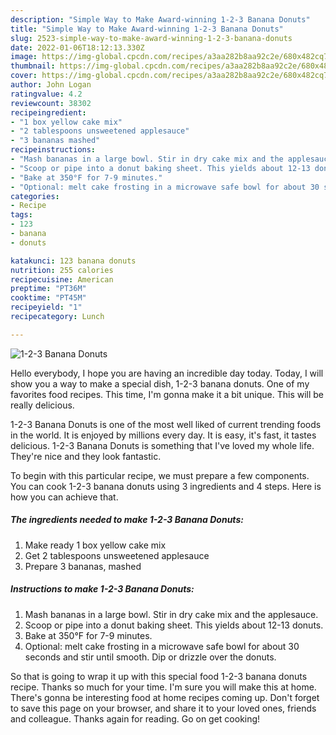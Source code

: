 ```yaml
---
description: "Simple Way to Make Award-winning 1-2-3 Banana Donuts"
title: "Simple Way to Make Award-winning 1-2-3 Banana Donuts"
slug: 2523-simple-way-to-make-award-winning-1-2-3-banana-donuts
date: 2022-01-06T18:12:13.330Z
image: https://img-global.cpcdn.com/recipes/a3aa282b8aa92c2e/680x482cq70/1-2-3-banana-donuts-recipe-main-photo.jpg
thumbnail: https://img-global.cpcdn.com/recipes/a3aa282b8aa92c2e/680x482cq70/1-2-3-banana-donuts-recipe-main-photo.jpg
cover: https://img-global.cpcdn.com/recipes/a3aa282b8aa92c2e/680x482cq70/1-2-3-banana-donuts-recipe-main-photo.jpg
author: John Logan
ratingvalue: 4.2
reviewcount: 38302
recipeingredient:
- "1 box yellow cake mix"
- "2 tablespoons unsweetened applesauce"
- "3 bananas mashed"
recipeinstructions:
- "Mash bananas in a large bowl. Stir in dry cake mix and the applesauce."
- "Scoop or pipe into a donut baking sheet. This yields about 12-13 donuts."
- "Bake at 350°F for 7-9 minutes."
- "Optional: melt cake frosting in a microwave safe bowl for about 30 seconds and stir until smooth. Dip or drizzle over the donuts."
categories:
- Recipe
tags:
- 123
- banana
- donuts

katakunci: 123 banana donuts 
nutrition: 255 calories
recipecuisine: American
preptime: "PT36M"
cooktime: "PT45M"
recipeyield: "1"
recipecategory: Lunch

---
```



![1-2-3 Banana Donuts](https://img-global.cpcdn.com/recipes/a3aa282b8aa92c2e/680x482cq70/1-2-3-banana-donuts-recipe-main-photo.jpg)

Hello everybody, I hope you are having an incredible day today. Today, I will show you a way to make a special dish, 1-2-3 banana donuts. One of my favorites food recipes. This time, I'm gonna make it a bit unique. This will be really delicious.



1-2-3 Banana Donuts is one of the most well liked of current trending foods in the world. It is enjoyed by millions every day. It is easy, it's fast, it tastes delicious. 1-2-3 Banana Donuts is something that I've loved my whole life. They're nice and they look fantastic.


To begin with this particular recipe, we must prepare a few components. You can cook 1-2-3 banana donuts using 3 ingredients and 4 steps. Here is how you can achieve that.

<!--inarticleads1-->

##### The ingredients needed to make 1-2-3 Banana Donuts:

1. Make ready 1 box yellow cake mix
1. Get 2 tablespoons unsweetened applesauce
1. Prepare 3 bananas, mashed




<!--inarticleads2-->

##### Instructions to make 1-2-3 Banana Donuts:

1. Mash bananas in a large bowl. Stir in dry cake mix and the applesauce.
1. Scoop or pipe into a donut baking sheet. This yields about 12-13 donuts.
1. Bake at 350°F for 7-9 minutes.
1. Optional: melt cake frosting in a microwave safe bowl for about 30 seconds and stir until smooth. Dip or drizzle over the donuts.




So that is going to wrap it up with this special food 1-2-3 banana donuts recipe. Thanks so much for your time. I'm sure you will make this at home. There's gonna be interesting food at home recipes coming up. Don't forget to save this page on your browser, and share it to your loved ones, friends and colleague. Thanks again for reading. Go on get cooking!
